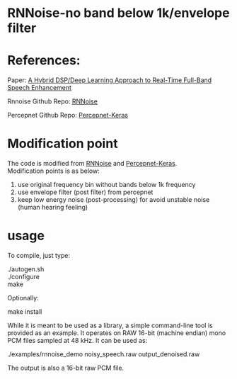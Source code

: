 # RNNoise-no band below 1k/envelope filter


# References:

Paper: [A Hybrid DSP/Deep Learning Approach to Real-Time Full-Band Speech Enhancement](https://jmvalin.ca/papers/rnnoise_mmsp2018.pdf)  

Rnnoise Github Repo: [RNNoise](https://github.com/xiph/rnnoise)

Percepnet Github Repo: [Percepnet-Keras](https://github.com/cookcodes/Percepnet-Keras)


# Modification point
The code is modified from [RNNoise](https://github.com/xiph/rnnoise) and [Percepnet-Keras](https://github.com/cookcodes/Percepnet-Keras).  
Modification points is as below:

1. use original frequency bin without bands below 1k frequency
2. use envelope filter (post filter) from percepnet
3. keep low energy noise (post-processing) for avoid unstable noise (human hearing feeling)


# usage


To compile, just type:

./autogen.sh  
./configure  
make

Optionally:

make install

While it is meant to be used as a library, a simple command-line tool is
provided as an example. It operates on RAW 16-bit (machine endian) mono
PCM files sampled at 48 kHz. It can be used as:

./examples/rnnoise_demo noisy_speech.raw output_denoised.raw

The output is also a 16-bit raw PCM file.
